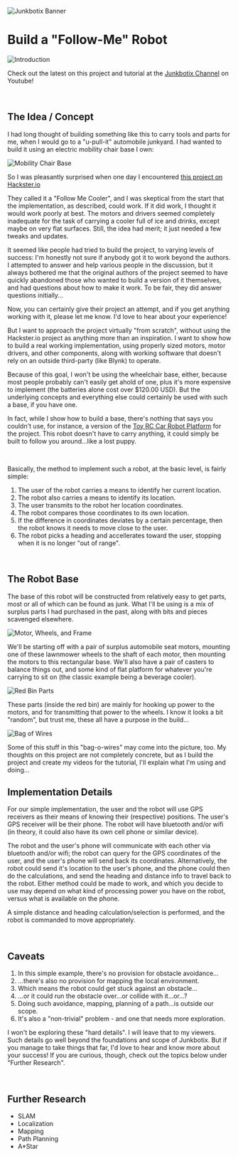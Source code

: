 ![Junkbotix Banner](./images/banner-1024px.jpg)

# Build a "Follow-Me" Robot

![Introduction](./images/introduction-720px.jpg)

Check out the latest on this project and tutorial at the [Junkbotix Channel](https://www.youtube.com/channel/UCNxQ47xBEYjD-mey_lxj9Aw) on Youtube!

<br>

## The Idea / Concept

I had long thought of building something like this to carry tools and parts for me, when I would go to a "u-pull-it" automobile junkyard. I had wanted to build it using an electric mobility chair base I own:

![Mobility Chair Base](./images/mobility-chair-base-720px.jpg)

So I was pleasantly surprised when one day I encountered [this project on Hackster.io](https://www.hackster.io/hackershack/make-an-autonomous-follow-me-cooler-7ca8bc)

They called it a "Follow Me Cooler", and I was skeptical from the start that the implementation, as described, could work. If it did work, I thought it would work poorly at best. The motors and drivers seemed completely inadequate for the task of carrying a cooler full of ice and drinks, except maybe on very flat surfaces. Still, the idea had merit; it just needed a few tweaks and updates.

It seemed like people had tried to build the project, to varying levels of success: I'm honestly not sure if anybody got it to work beyond the authors. I attempted to answer and help various people in the discussion, but it always bothered me that the original authors of the project seemed to have quickly abandoned those who wanted to build a version of it themselves, and had questions about how to make it work. To be fair, they did answer questions initially...

Now, you can certainly give their project an attempt, and if you get anything working with it, please let me know. I'd love to hear about your experience!

But I want to approach the project virtually "from scratch", without using the Hackster.io project as anything more than an inspiration. I want to show how to build a real working implementation, using properly sized motors, motor drivers, and other components, along with working software that doesn't rely on an outside third-party (like Blynk) to operate.

Because of this goal, I won't be using the wheelchair base, either, because most people probably can't easily get ahold of one, plus it's more expensive to implement (the batteries alone cost over $120.00 USD). But the underlying concepts and everything else could certainly be used with such a base, if you have one.

In fact, while I show how to build a base, there's nothing that says you couldn't use, for instance, a version of the [Toy RC Car Robot Platform](../toy-rc-car-robot-platform) for the project. This robot doesn't have to carry anything, it could simply be built to follow you around...like a lost puppy.

<br>

Basically, the method to implement such a robot, at the basic level, is fairly simple:

1. The user of the robot carries a means to identify her current location.
2. The robot also carries a means to identify its location.
3. The user transmits to the robot her location coordinates.
4. The robot compares those coordinates to its own location.
5. If the difference in coordinates deviates by a certain percentage, then the robot knows it needs to move close to the user.
6. The robot picks a heading and accellerates toward the user, stopping when it is no longer "out of range".

<br>

## The Robot Base

The base of this robot will be constructed from relatively easy to get parts, most or all of which can be found as junk. What I'll be using is a mix of surplus parts I had purchased in the past, along with bits and pieces scavenged elsewhere.

![Motor, Wheels, and Frame](./images/motors-wheels-and-frame-720px.jpg)

We'll be starting off with a pair of surplus automobile seat motors, mounting one of these lawnmower wheels to the shaft of each motor, then mounting the motors to this rectangular base. We'll also have a pair of casters to balance things out, and some kind of flat platform for whatever you're carrying to sit on (the classic example being a beverage cooler).

![Red Bin Parts](./images/red-bin-with-parts-720px.jpg)

These parts (inside the red bin) are mainly for hooking up power to the motors, and for transmitting that power to the wheels. I know it looks a bit "random", but trust me, these all have a purpose in the build...

![Bag of Wires](./images/bag-of-wires-720px.jpg)

Some of this stuff in this "bag-o-wires" may come into the picture, too. My thoughts on this project are not completely concrete, but as I build the project and create my videos for the tutorial, I'll explain what I'm using and doing...

## Implementation Details

For our simple implementation, the user and the robot will use GPS receivers as their means of knowing their (respective) positions. The user's GPS receiver will be their phone. The robot will have bluetooth and/or wifi (in theory, it could also have its own cell phone or similar device).

The robot and the user's phone will communicate with each other via bluetooth and/or wifi; the robot can query for the GPS coordinates of the user, and the user's phone will send back its coordinates. Alternatively, the robot could send it's location to the user's phone, and the phone could then do the calculations, and send the heading and distance info to travel back to the robot. Either method could be made to work, and which you decide to use may depend on what kind of processing power you have on the robot, versus what is available on the phone.

A simple distance and heading calculation/selection is performed, and the robot is commanded to move appropriately.

<br>

## Caveats

1. In this simple example, there's no provision for obstacle avoidance...
2. ...there's also no provision for mapping the local environment.
3. Which means the robot could get stuck against an obstacle...
4. ...or it could run the obstacle over...or collide with it...or...?
5. Doing such avoidance, mapping, planning of a path...is outside our scope.
6. It's also a "non-trivial" problem - and one that needs more exploration.

I won't be exploring these "hard details". I will leave that to my viewers. Such details go well beyond the foundations and scope of Junkbotix. But if you manage to take things that far, I'd love to hear and know more about your success! If you are curious, though, check out the topics below under "Further Research".

<br>

## Further Research

* SLAM
* Localization
* Mapping
* Path Planning
* A*Star